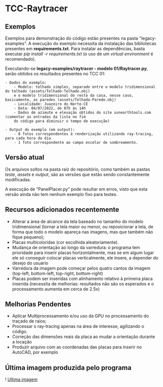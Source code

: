 # TCC-Raytracer

## Exemplos

Exemplos para demonstração do código estão presentes na pasta "legacy-examples". A execução do exemplo necessita da instalação das bibliotecas presentes em **requirements.txt**. Para instalar as dependências, basta executar *pip install -r requirements.txt* (o uso de um *virtual environment* é recomendado).

Executando-se **legacy-examples/raytracer - modelo 01/Raytracer.py**, serão obtidos os resultados presentes
no TCC 01:

~~~
- Dados do exemplo:
    - Modelo: telhado simples, separado entre o modelo tridimensional do telhado (assets/Telhado-Telhado.obj)
    e o modelo tridimensional do resto da casa, nesse caso, basicamente, as paredes (assets/Telhado-Parede.obj)
    - Localidade: Juazeiro do Norte-CE
    - Data: 04/07/2022, de 07h às 14h
    - Dados de azimute e elevação obtidos do site sunearthtools.com (comentar as entradas da lista no fim
    do código para diminuir o tempo de execução)

- Output do exemplo (em output):
    - 8 fotos correspondentes à renderização utilizando ray-tracing, para cada hora do dia
    - 1 foto correspondente ao campo escelar de sombreamento.
~~~

## Versão atual

Os arquivos soltos na pasta raíz do repositório, como também as pastas *teste*, *assets* e *output*, são as versões que estão sendo constantemente modificadas.

A execução de "PanelPlacer.py" pode resultar em erros, visto que esta versão ainda não tem nenhum exemplo fixo para testes.


## Recursos adicionados recentemente

- Alterar a área de alcance da tela baseado no tamanho do modelo tridimensional (tornar a tela maior ou menor, ou reposicionar a tela, de forma que todo o modelo apareça nas imagens, mas que também não fique pequeno);
- Placas multicoloridas (cor escolhida aleatoriamente).
- Mudança de orientação ao longo da varredura: o programa tem prioridade para inserir placas horizontalmente, mas se em algum lugar ele só conseguir colocar placas verticalmente, ele insere, a depender do desejo do usuário
- Varredura da imagem pode começar pelos quatro cantos da imagem (top-left, bottom-left, top-right, bottom-right)
- Placas podem ser inseridas com alinhamento relativo à primeira placa inserida (necessita de melhorias: resultados não são os esperados e o processamento aumenta em cerca de 2.5x)

## Melhorias Pendentes

- Aplicar Multiprocessamento e/ou uso da GPU no processamento do traçado de raios;
- Processar o ray-tracing apenas na área de interesse, agilizando o código.
- Correção das dimensões reais da placa ao mudar a orientação durante a locação
- Produzir arquivo com as coordenadas das placas para inserir no AutoCAD, por exemplo

## Última imagem produzida pelo programa

! [Ultima imagem](output/placas_overlay.png)
